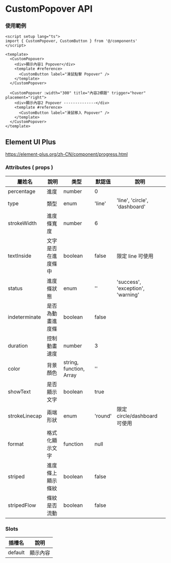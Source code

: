 # CustomPopover API

### 使用範例

```vue
<script setup lang="ts">
import { CustomPopover, CustomButton } from '@/components'
</script>

<template>
  <CustomPopover>
    <div>顯示內容1 Popover</div>
    <template #reference>
      <CustomButton label="滑鼠點擊 Popover" />
    </template>
  </CustomPopover>

  <CustomPopover :width="300" title="內容2標題" trigger="hover" placement="right">
    <div>顯示內容2 Popover --------------</div>
    <template #reference>
      <CustomButton label="滑鼠移入 Popover" />
    </template>
  </CustomPopover>
</template>
```

## Element UI Plus

https://element-plus.org/zh-CN/component/progress.html

### Attributes ( props )

| 屬姓名        | 說明               | 类型                    | 默認值  | 說明                              |
| ------------- | ------------------ | ----------------------- | ------- | --------------------------------- |
| percentage    | 進度               | number                  | 0       |                                   |
| type          | 類型               | enum                    | 'line'  | 'line', 'circle', 'dashboard'     |
| strokeWidth   | 進度條寬度         | number                  | 6       |                                   |
| textInside    | 文字是否在進度條中 | boolean                 | false   | 限定 line 可使用                  |
| status        | 進度條狀態         | enum                    | ''      | 'success', 'exception', 'warning' |
| indeterminate | 是否為動畫進度條   | boolean                 | false   |                                   |
| duration      | 控制動畫速度       | number                  | 3       |                                   |
| color         | 背景顏色           | string, function, Array | ''      |                                   |
| showText      | 是否顯示文字       | boolean                 | true    |                                   |
| strokeLinecap | 兩端形狀           | enum                    | 'round' | 限定 circle/dashboard 可使用      |
| format        | 格式化顯示文字     | function                | null    |                                   |
| striped       | 進度條上顯示條紋   | boolean                 | false   |                                   |
| stripedFlow   | 條紋是否流動       | boolean                 | false   |                                   |

### Slots

| 插槽名    | 說明           |
| --------- | -------------- |
| default   | 顯示內容       |
